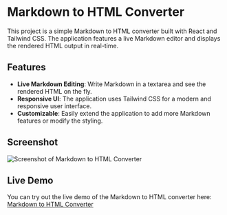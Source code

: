 # Markdown to HTML Converter

This project is a simple Markdown to HTML converter built with React and Tailwind CSS. The application features a live Markdown editor and displays the rendered HTML output in real-time.

## Features

- **Live Markdown Editing**: Write Markdown in a textarea and see the rendered HTML on the fly.
- **Responsive UI**: The application uses Tailwind CSS for a modern and responsive user interface.
- **Customizable**: Easily extend the application to add more Markdown features or modify the styling.

## Screenshot

![Screenshot of Markdown to HTML Converter]([https://github.com/Nathbecode/Markdown-to-HTML-Converter/blob/main/public/Capture.PNG])

## Live Demo

You can try out the live demo of the Markdown to HTML converter here: [Markdown to HTML Converter](https://example.com)


